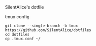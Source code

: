 SilentAlice's dotfile

tmux config

```
git clone --single-branch -b tmux https://github.com/SilentAlice/dotfiles
cd dotfiles
cp .tmux.conf ~/
```
